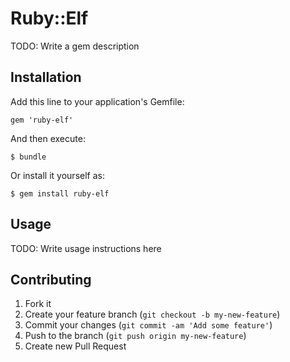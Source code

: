 # Ruby::Elf

TODO: Write a gem description

## Installation

Add this line to your application's Gemfile:

    gem 'ruby-elf'

And then execute:

    $ bundle

Or install it yourself as:

    $ gem install ruby-elf

## Usage

TODO: Write usage instructions here

## Contributing

1. Fork it
2. Create your feature branch (`git checkout -b my-new-feature`)
3. Commit your changes (`git commit -am 'Add some feature'`)
4. Push to the branch (`git push origin my-new-feature`)
5. Create new Pull Request
